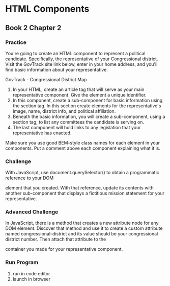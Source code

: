 # HTML Components 
## Book 2 Chapter 2

### Practice
You're going to create an HTML component to represent a political candidate. Specifically, the representative of your Congressional district. Visit the GovTrack site link below, enter in your home address, and you'll find basic information about your representative.

GovTrack - Congressional District Map

1. In your HTML, create an article tag that will serve as your main representative component. Give the element a unique identifier.
2. In this component, create a sub-component for basic information using the section tag. In this section create elements for the representative's image, name, district info, and political affiliation.
3. Beneath the basic information, you will create a sub-component, using a section tag, to list any committees the candidate is serving on.
4. The last component will hold links to any legislation that your representative has enacted.

Make sure you use good BEM-style class names for each element in your components. Put a comment above each component explaining what it is.

### Challenge
With JavaScript, use document.querySelector() to obtain a programmatic reference to your DOM <article> element that you created. With that reference, update its contents with another sub-component that displays a fictitious mission statement for your representative.

### Advanced Challenge
In JavaScript, there is a method that creates a new attribute node for any DOM element. Discover that method and use it to create a custom attribute named congressional-district and its value should be your congressional district number. Then attach that attribute to the <article> container you made for your representative component.
  
### Run Program
1. run in code editor
2. launch in browser 
